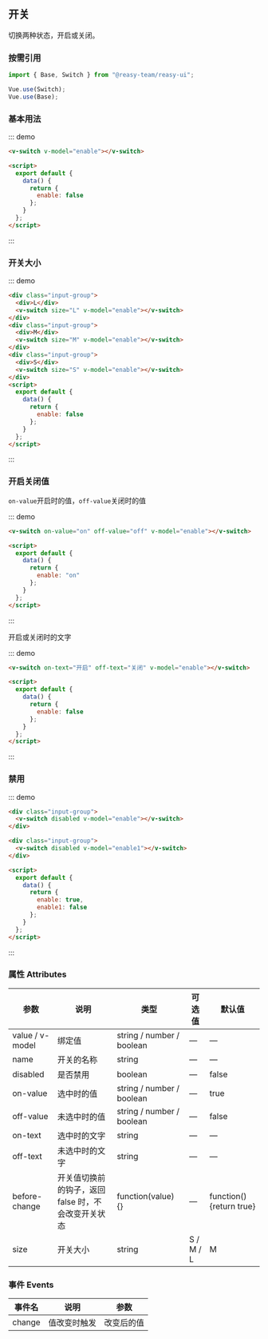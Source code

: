 ## 开关

切换两种状态，开启或关闭。
### 按需引用

```js
import { Base, Switch } from "@reasy-team/reasy-ui";

Vue.use(Switch);
Vue.use(Base);
```

### 基本用法

::: demo

```html
<v-switch v-model="enable"></v-switch>

<script>
  export default {
    data() {
      return {
        enable: false
      };
    }
  };
</script>
```

:::

### 开关大小

::: demo

```html
<div class="input-group">
  <div>L</div>
  <v-switch size="L" v-model="enable"></v-switch>
</div>
<div class="input-group">
  <div>M</div>
  <v-switch size="M" v-model="enable"></v-switch>
</div>
<div class="input-group">
  <div>S</div>
  <v-switch size="S" v-model="enable"></v-switch>
</div>
<script>
  export default {
    data() {
      return {
        enable: false
      };
    }
  };
</script>
```

:::

### 开启关闭值

`on-value`开启时的值，`off-value`关闭时的值

::: demo

```html
<v-switch on-value="on" off-value="off" v-model="enable"></v-switch>

<script>
  export default {
    data() {
      return {
        enable: "on"
      };
    }
  };
</script>
```

:::

开启或关闭时的文字

::: demo

```html
<v-switch on-text="开启" off-text="关闭" v-model="enable"></v-switch>

<script>
  export default {
    data() {
      return {
        enable: false
      };
    }
  };
</script>
```

:::

### 禁用

::: demo

```html
<div class="input-group">
  <v-switch disabled v-model="enable"></v-switch>
</div>

<div class="input-group">
  <v-switch disabled v-model="enable1"></v-switch>
</div>

<script>
  export default {
    data() {
      return {
        enable: true,
        enable1: false
      };
    }
  };
</script>
```

:::

### 属性 Attributes

| 参数            | 说明                                                | 类型                      | 可选值    | 默认值                   |
| --------------- | --------------------------------------------------- | ------------------------- | --------- | ------------------------ |
| value / v-model | 绑定值                                              | string / number / boolean | —         | —                        |
| name            | 开关的名称                                          | string                    | —         | —                        |
| disabled        | 是否禁用                                            | boolean                   | —         | false                    |
| on-value        | 选中时的值                                          | string / number / boolean | —         | true                     |
| off-value       | 未选中时的值                                        | string / number / boolean | —         | false                    |
| on-text         | 选中时的文字                                        | string                    | —         | —                        |
| off-text        | 未选中时的文字                                      | string                    | —         | —                        |
| before-change   | 开关值切换前的钩子，返回 false 时，不会改变开关状态 | function(value) {}        | —         | function() {return true} |
| size            | 开关大小                                            | string                    | S / M / L | M                        |

### 事件 Events

| 事件名 | 说明         | 参数       |
| ------ | ------------ | ---------- |
| change | 值改变时触发 | 改变后的值 |
